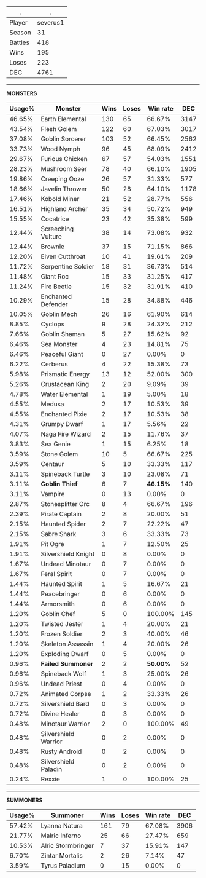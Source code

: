 .|.
|-|-
Player|severus1
Season|31
Battles|418
Wins|195
Loses|223
DEC|4761

---
**MONSTERS**

Usage%|Monster|Wins|Loses|Win rate|DEC|
-|-|-|-|-|-|
46.65%|Earth Elemental|130|65|66.67%|3147|
43.54%|Flesh Golem|122|60|67.03%|3017|
37.08%|Goblin Sorcerer|103|52|66.45%|2562|
33.73%|Wood Nymph|96|45|68.09%|2412|
29.67%|Furious Chicken|67|57|54.03%|1551|
28.23%|Mushroom Seer|78|40|66.10%|1905|
19.86%|Creeping Ooze|26|57|31.33%|577|
18.66%|Javelin Thrower|50|28|64.10%|1178|
17.46%|Kobold Miner|21|52|28.77%|556|
16.51%|Highland Archer|35|34|50.72%|949|
15.55%|Cocatrice|23|42|35.38%|599|
12.44%|Screeching Vulture|38|14|73.08%|932|
12.44%|Brownie|37|15|71.15%|866|
12.20%|Elven Cutthroat|10|41|19.61%|209|
11.72%|Serpentine Soldier|18|31|36.73%|514|
11.48%|Giant Roc|15|33|31.25%|417|
11.24%|Fire Beetle|15|32|31.91%|410|
10.29%|Enchanted Defender|15|28|34.88%|446|
10.05%|Goblin Mech|26|16|61.90%|614|
8.85%|Cyclops|9|28|24.32%|212|
7.66%|Goblin Shaman|5|27|15.62%|92|
6.46%|Sea Monster|4|23|14.81%|75|
6.46%|Peaceful Giant|0|27|0.00%|0|
6.22%|Cerberus|4|22|15.38%|73|
5.98%|Prismatic Energy|13|12|52.00%|300|
5.26%|Crustacean King|2|20|9.09%|39|
4.78%|Water Elemental|1|19|5.00%|18|
4.55%|Medusa|2|17|10.53%|39|
4.55%|Enchanted Pixie|2|17|10.53%|38|
4.31%|Grumpy Dwarf|1|17|5.56%|22|
4.07%|Naga Fire Wizard|2|15|11.76%|37|
3.83%|Sea Genie|1|15|6.25%|18|
3.59%|Stone Golem|10|5|66.67%|225|
3.59%|Centaur|5|10|33.33%|117|
3.11%|Spineback Turtle|3|10|23.08%|71|
3.11%|**Goblin Thief**|6|7|**46.15%**|140|
3.11%|Vampire|0|13|0.00%|0|
2.87%|Stonesplitter Orc|8|4|66.67%|196|
2.39%|Pirate Captain|2|8|20.00%|51|
2.15%|Haunted Spider|2|7|22.22%|47|
2.15%|Sabre Shark|3|6|33.33%|73|
1.91%|Pit Ogre|1|7|12.50%|25|
1.91%|Silvershield Knight|0|8|0.00%|0|
1.67%|Undead Minotaur|0|7|0.00%|0|
1.67%|Feral Spirit|0|7|0.00%|0|
1.44%|Haunted Spirit|1|5|16.67%|21|
1.44%|Peacebringer|0|6|0.00%|0|
1.44%|Armorsmith|0|6|0.00%|0|
1.20%|Goblin Chef|5|0|100.00%|145|
1.20%|Twisted Jester|1|4|20.00%|21|
1.20%|Frozen Soldier|2|3|40.00%|46|
1.20%|Skeleton Assassin|1|4|20.00%|26|
1.20%|Exploding Dwarf|0|5|0.00%|0|
0.96%|**Failed Summoner**|2|2|**50.00%**|52|
0.96%|Spineback Wolf|1|3|25.00%|26|
0.96%|Undead Priest|0|4|0.00%|0|
0.72%|Animated Corpse|1|2|33.33%|26|
0.72%|Silvershield Bard|0|3|0.00%|0|
0.72%|Divine Healer|0|3|0.00%|0|
0.48%|Minotaur Warrior|2|0|100.00%|49|
0.48%|Silvershield Warrior|0|2|0.00%|0|
0.48%|Rusty Android|0|2|0.00%|0|
0.48%|Silvershield Paladin|0|2|0.00%|0|
0.24%|Rexxie|1|0|100.00%|25|

---
**SUMMONERS**

Usage%|Summoner|Wins|Loses|Win rate|DEC|
-|-|-|-|-|-|
57.42%|Lyanna Natura|161|79|67.08%|3906|
21.77%|Malric Inferno|25|66|27.47%|659|
10.53%|Alric Stormbringer|7|37|15.91%|147|
6.70%|Zintar Mortalis|2|26|7.14%|47|
3.59%|Tyrus Paladium|0|15|0.00%|0|
